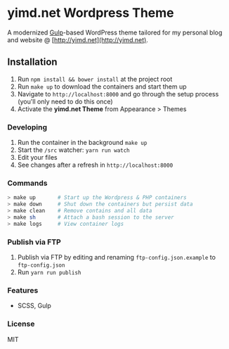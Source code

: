 # yimd.net Wordpress Theme
A modernized [Gulp](https://github.com/gulpjs/gulp)-based WordPress theme tailored for my personal blog and website @ [http://yimd.net](http://yimd.net).

## Installation
1. Run `npm install && bower install` at the project root
2. Run `make up` to download the containers and start them up
3. Navigate to `http://localhost:8000` and go through the setup process (you'll only need to do this once)
4. Activate the **yimd.net Theme** from Appearance > Themes

### Developing
1. Run the container in the background `make up`
2. Start the `/src` watcher: `yarn run watch`
3. Edit your files
4. See changes after a refresh in `http://localhost:8000`

### Commands

```bash
> make up       # Start up the Wordpress & PHP containers
> make down     # Shut down the containers but persist data
> make clean    # Remove contains and all data
> make sh       # Attach a bash session to the server
> make logs     # View container logs
```

### Publish via FTP
1. Publish via FTP by editing and renaming `ftp-config.json.example` to `ftp-config.json`
2. Run `yarn run publish`

### Features
- SCSS, Gulp

### License
MIT
